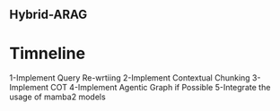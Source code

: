## Hybrid-ARAG
# Timneline 
1-Implement Query Re-wrtiing 
2-Implement Contextual Chunking 
3-Implement COT
4-Implement Agentic Graph if Possible 
5-Integrate the usage of mamba2 models
